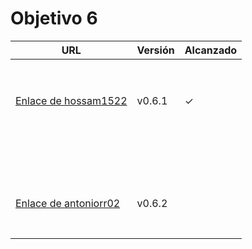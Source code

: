 # Objetivo 6

| URL                                                                           | Versión | Alcanzado |
|-------------------------------------------------------------------------------|---------|-----------|
| <!-- Enlace de juanmaaf -->                                                   |         |           |
| <!-- Enlace de giorgiogiovanni -->                                            |         |           |
| <!-- Enlace de juanbarearojo -->                                              |         |           |
| <!-- Enlace de sweetiepitie -->                                               |         |           |
| <!-- Enlace de jacarmona364 -->                                               |         |           |
| <!-- Enlace de lmchaves -->                                                   |         |           |
| <!-- Enlace de FabriConde -->                                                 |         |           |
| <!-- Enlace de FerniCuesta -->                                                |         |           |
| <!-- Enlace de adiazcencillo -->                                              |         |           |
| [Enlace de hossam1522](https://github.com/hossam1522/ModaTrack/pull/47)       | v0.6.1  | ✓         |
| <!-- Enlace de clara99gf -->                                                  |         |           |
| <!-- Enlace de Antoniogm03 -->                                                |         |           |
| <!-- Enlace de SantiGarvin -->                                                |         |           |
| <!-- Enlace de evaanngiil -->                                                 |         |           |
| <!-- Enlace de blancagiron -->                                                |         |           |
| <!-- Enlace de GaelGoncalba -->                                               |         |           |
| <!-- Enlace de abbonno -->                                                    |         |           |
| <!-- Enlace de oscargr-ugr -->                                                |         |           |
| <!-- Enlace de davidgutierrezperez -->                                        |         |           |
| <!-- Enlace de MatteoImbrosciano -->                                          |         |           |
| <!-- Enlace de Katakuri00 -->                                                 |         |           |
| <!-- Enlace de MCL-2024 -->                                                   |         |           |
| <!-- Enlace de JLombar -->                                                    |         |           |
| <!-- Enlace de joselopez10014 -->                                             |         |           |
| <!-- Enlace de mmnuria -->                                                    |         |           |
| <!-- Enlace de M S C -->                                                      |         |           |
| <!-- Enlace de javiernavacapa -->                                             |         |           |
| <!-- Enlace de Carlosmapego8 -->                                              |         |           |
| <!-- Enlace de Mario25402 -->                                                 |         |           |
| <!-- Enlace de Pablorc7 -->                                                   |         |           |
| <!-- Enlace de mrh117 -->                                                     |         |           |
| <!-- Enlace de LuRDR -->                                                      |         |           |
| <!-- Enlace de MarioRgzLpz -->                                                |         |           |
| [Enlace de antoniorr02](https://github.com/antoniorr02/MenuConsulter/pull/32) | v0.6.2  |           |
| <!-- Enlace de alvarorcs2002 -->                                              |         |           |
| <!-- Enlace de eigenric -->                                                   |         |           |
| <!-- Enlace de enger2003 -->                                                  |         |           |
| <!-- Enlace de wickeet -->                                                    |         |           |
| <!-- Enlace de ChinChainis -->                                                |         |           |
| <!-- Enlace de anavaln -->                                                    |         |           |
| <!-- Enlace de pablotl0 -->                                                   |         |           |
